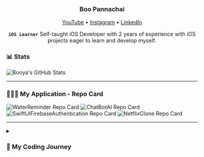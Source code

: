 <h3 align="center">Boo Pannachai</h3>

<p align="center">
  <a href="https://www.youtube.com/@booyadev-d7q">YouTube</a> •
  <a href="https://www.instagram.com/boo.pannachai/">Instagram</a> •
  <a href="https://www.linkedin.com/in/boo-pannachai/">LinkedIn</a>
</p>

<div align="center">
  <strong><code>iOS Learner</code></strong>
  Self-taught iOS Developer with 2 years of experience with iOS projects eager to learn and develop myself.
</div>

### 📊 Stats
<!-- ![Booya's GitHub stats](https://github-readme-stats.vercel.app/api?username=booya-tech&show_icons=true&theme=discord_old_blurple)
<!-- ![GitHub Streak](https://streak-stats.demolab.com/?user=booya-tech&theme=gruvbox&border_radius=4.5) -->
<picture>
  <source
    srcset="https://github-readme-stats.vercel.app/api?username=booya-tech&show_icons=true&theme=github_dark_dimmed"
    media="(prefers-color-scheme: dark)"
  />
  <source
    srcset="https://github-readme-stats.vercel.app/api?username=booya-tech&show_icons=true&theme=github_dark_dimmed"
    media="(prefers-color-scheme: light), (prefers-color-scheme: no-preference)"
  />
  <img src="https://github-readme-stats.vercel.app/api?username=booya-tech&show_icons=true" alt="Booya's GitHub Stats" />
</picture>


---

### 🧑🏻‍💻 My Application - Repo Card
<!-- [![Readme Card](https://github-readme-stats.vercel.app/api/pin/?username=booya-tech&repo=WaterReminder&theme=discord_old_blurple)](https://github.com/booya-tech/WaterReminder)
<!-- ![GitHub Streak](https://streak-stats.demolab.com/?user=booya-tech&theme=gruvbox&border_radius=4.5) -->
<picture>
  <source
    srcset="https://github-readme-stats.vercel.app/api/pin/?username=booya-tech&repo=WaterReminder&theme=github_dark_dimmed"
    media="(prefers-color-scheme: dark)"
  />
  <source
    srcset="https://github-readme-stats.vercel.app/api/pin/?username=booya-tech&repo=WaterReminder&theme=github_dark_dimmed"
    media="(prefers-color-scheme: light), (prefers-color-scheme: no-preference)"
  />
  <img src="https://github-readme-stats.vercel.app/api/pin/?username=booya-tech&repo=WaterReminder" alt="WaterReminder Repo Card" />
</picture>

<picture>
  <source
    srcset="https://github-readme-stats.vercel.app/api/pin/?username=booya-tech&repo=ChatBotAI&theme=github_dark_dimmed"
    media="(prefers-color-scheme: dark)"
  />
  <source
    srcset="https://github-readme-stats.vercel.app/api/pin/?username=booya-tech&repo=ChatBotAI&theme=github_dark_dimmed"
    media="(prefers-color-scheme: light), (prefers-color-scheme: no-preference)"
  />
  <img src="https://github-readme-stats.vercel.app/api/pin/?username=booya-tech&repo=ChatBotAI" alt="ChatBotAI Repo Card" />
</picture>

<picture>
  <source
    srcset="https://github-readme-stats.vercel.app/api/pin/?username=booya-tech&repo=SwiftUIFirebaseAuthentication&theme=github_dark_dimmed"
    media="(prefers-color-scheme: dark)"
  />
  <source
    srcset="https://github-readme-stats.vercel.app/api/pin/?username=booya-tech&repo=SwiftUIFirebaseAuthentication&theme=duegithub_dark_dimmedfy"
    media="(prefers-color-scheme: light), (prefers-color-scheme: no-preference)"
  />
  <img src="https://github-readme-stats.vercel.app/api/pin/?username=booya-tech&repo=SwiftUIFirebaseAuthentication" alt="SwiftUIFirebaseAuthentication Repo Card" />
</picture>

<picture>
  <source
    srcset="https://github-readme-stats.vercel.app/api/pin/?username=booya-tech&repo=NetflixClone&theme=github_dark_dimmed"
    media="(prefers-color-scheme: dark)"
  />
  <source
    srcset="https://github-readme-stats.vercel.app/api/pin/?username=booya-tech&repo=NetflixClone&theme=github_dark_dimmed"
    media="(prefers-color-scheme: light), (prefers-color-scheme: no-preference)"
  />
  <img src="https://github-readme-stats.vercel.app/api/pin/?username=booya-tech&repo=SwiftUIFirebaseAuthentication" alt="NetflixClone Repo Card" />
</picture>

---

<details>
 <summary><h3> 📖 My Coding Journey</h3></summary>
I began my coding journey as an information technology student with a deep passion for learning everything I could about the world of programming. Along the way, I taught myself iOS development, driven by a dream to create an app that would positively impact others and help them live better lives every day. This dedication led to my first job as an iOS developer upon graduation.

At the same time, I was pursuing another aspiration: becoming a content creator. I’ve been consistently posting at least two videos per month on Instagram Reels to grow my audience, with the ultimate goal of transitioning to YouTube in the future.

Currently, I am an iOS developer with nearly one year of experience. I’m committed to honing my skills, striving to become an expert in iOS development, and working toward my dream of creating applications that make people’s lives better.
</details>

<!-- Might use in a future -->
   <!-- <p align="left">
      <a href="https://www.youtube.com/c/fknight?sub_confirmation=1">
         <img alt="youtube subscribers" title="Subscribe to my YouTube channel" src="https://custom-icon-badges.demolab.com/youtube/channel/subscribers/UC2WHjPDvbE6O328n17ZGcfg?color=%23E05D44&label=SUBSCRIBE&logo=video&logoColor=white&style=for-the-badge&labelColor=CE4630"/></a> 
      <a href="https://www.youtube.com/c/fknight">
         <img alt="youtube views" title="YouTube views" src="https://custom-icon-badges.demolab.com/youtube/channel/views/UC2WHjPDvbE6O328n17ZGcfg?color=%23E1AD0E&logo=eye&logoColor=white&style=for-the-badge&labelColor=C79600"/></a> 
      <a href="https://github.com/ForrestKnight?tab=followers">
         <img alt="followers" title="Follow me on Github" src="https://custom-icon-badges.demolab.com/github/followers/ForrestKnight?color=236ad3&labelColor=1155ba&style=for-the-badge&logo=person-add&label=Follow&logoColor=white"/></a>
      <a href="https://github.com/ForrestKnight?tab=repositories&sort=stargazers">
         <img alt="total stars" title="Total stars on GitHub" src="https://custom-icon-badges.demolab.com/github/stars/ForrestKnight?color=55960c&style=for-the-badge&labelColor=488207&logo=star"/></a>
   </p> -->

<!-- ### 📺 Latest YouTube Videos -->
<!-- BEGIN YOUTUBE-CARDS -->
<!-- [![The Making of GNU: The World's First Open-Source Software](https://ytcards.demolab.com/?id=sQDvkd2wtxU&title=The+Making+of+GNU%3A+The+World%27s+First+Open-Source+Software&lang=en&timestamp=1684076438&background_color=%230d1117&title_color=%23ffffff&stats_color=%23dedede&width=250&duration=484 "The Making of GNU: The World's First Open-Source Software")](https://www.youtube.com/watch?v=sQDvkd2wtxU)
[![AI bots were given freedom in a virtual city…](https://ytcards.demolab.com/?id=FBvyxc0PSlc&title=AI+bots+were+given+freedom+in+a+virtual+city%E2%80%A6&lang=en&timestamp=1683126008&background_color=%230d1117&title_color=%23ffffff&stats_color=%23dedede&width=250&duration=291 "AI bots were given freedom in a virtual city…")](https://www.youtube.com/watch?v=FBvyxc0PSlc)
[![Elon Musk is building TruthGPT…](https://ytcards.demolab.com/?id=TOIRY9UjAMI&title=Elon+Musk+is+building+TruthGPT%E2%80%A6&lang=en&timestamp=1682002817&background_color=%230d1117&title_color=%23ffffff&stats_color=%23dedede&width=250&duration=53 "Elon Musk is building TruthGPT…")](https://www.youtube.com/watch?v=TOIRY9UjAMI)
[![Don't sleep on Nvidia.](https://ytcards.demolab.com/?id=dgmQ-IAANAc&title=Don%27t+sleep+on+Nvidia.&lang=en&timestamp=1681909225&background_color=%230d1117&title_color=%23ffffff&stats_color=%23dedede&width=250&duration=482 "Don't sleep on Nvidia.")](https://www.youtube.com/watch?v=dgmQ-IAANAc)
[![These AI TOOLS will help you CODE BETTER](https://ytcards.demolab.com/?id=jArtVVbYGKk&title=These+AI+TOOLS+will+help+you+CODE+BETTER&lang=en&timestamp=1681390835&background_color=%230d1117&title_color=%23ffffff&stats_color=%23dedede&width=250&duration=756 "These AI TOOLS will help you CODE BETTER")](https://www.youtube.com/watch?v=jArtVVbYGKk)
[![AI Just Got Crazy - Things Will Never Be The Same](https://ytcards.demolab.com/?id=4_frwLFlOt8&title=AI+Just+Got+Crazy+-+Things+Will+Never+Be+The+Same&lang=en&timestamp=1680786003&background_color=%230d1117&title_color=%23ffffff&stats_color=%23dedede&width=250&duration=693 "AI Just Got Crazy - Things Will Never Be The Same")](https://www.youtube.com/watch?v=4_frwLFlOt8) -->
<!-- END YOUTUBE-CARDS -->

<!-- [<img src="https://custom-icon-badges.demolab.com/badge/-Subscribe%20For%20More-red?style=for-the-badge&logo=video&logoColor=white"/>](https://www.youtube.com/c/fknight?sub_confirmation=1) -->

